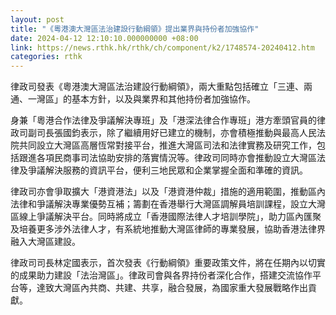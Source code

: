 ```yaml
---
layout: post
title: "《粵港澳大灣區法治建設行動綱領》提出業界與持份者加強協作"
date: 2024-04-12 12:10:10.000000000 +08:00
link: https://news.rthk.hk/rthk/ch/component/k2/1748574-20240412.htm
categories: rthk
---
```


律政司發表《粵港澳大灣區法治建設行動綱領》，兩大重點包括確立「三連、兩通、一灣區」的基本方針，以及與業界和其他持份者加強協作。

身兼「粵港合作法律及爭議解決專班」及「港深法律合作專班」港方牽頭官員的律政司副司長張國鈞表示，除了繼續用好已建立的機制，亦會積極推動與最高人民法院共同設立大灣區高層恆常對接平台，推進大灣區司法和法律實務及研究工作，包括跟進各項民商事司法協助安排的落實情況等。律政司同時亦會推動設立大灣區法律及爭議解決服務的資訊平台，便利三地民眾和企業掌握全面和準確的資訊。
 
律政司亦會爭取擴大「港資港法」以及「港資港仲裁」措施的適用範圍，推動區內法律和爭議解決專業優勢互補；籌劃在香港舉行大灣區調解員培訓課程，設立大灣區線上爭議解決平台。同時將成立「香港國際法律人才培訓學院」，助力區內匯聚及培養更多涉外法律人才，有系統地推動大灣區律師的專業發展，協助香港法律界融入大灣區建設。

律政司司長林定國表示，首次發表《行動綱領》重要政策文件，將在任期內以切實的成果助力建設「法治灣區」。律政司會與各界持份者深化合作，搭建交流協作平台等，達致大灣區內共商、共建、共享，融合發展，為國家重大發展戰略作出貢獻。
